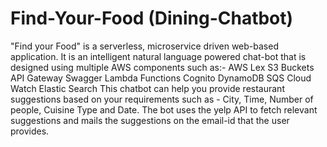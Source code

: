 # Find-Your-Food (Dining-Chatbot)
"Find your Food" is a serverless, microservice driven web-based application. It is an intelligent natural language powered chat-bot that is designed using multiple AWS components such as:-
AWS Lex
S3 Buckets
API Gateway
Swagger
Lambda Functions
Cognito
DynamoDB 
SQS 
Cloud Watch 
Elastic Search 
This chatbot can help you provide restaurant suggestions based on your requirements such as - City, Time, Number of people, Cuisine Type and Date. The bot uses the yelp API to fetch relevant suggestions and mails the suggestions on the email-id that the user provides. 
